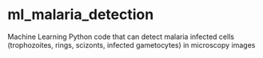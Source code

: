 # ml_malaria_detection
Machine Learning Python code that can detect malaria infected cells (trophozoites, rings, scizonts, infected gametocytes) 
in microscopy images



